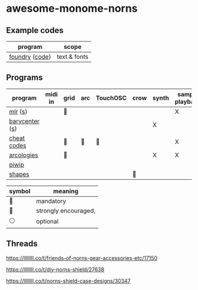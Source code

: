 # awesome-monome-norns


## Example codes

| program                                                                                | scope        |
| ---                                                                                    | ---          |
| [foundry](https://llllllll.co/t/foundry) ([code](https://github.com/csboling/foundry)) | text & fonts |


## Programs

| program                                                                                        | midi in | grid                   | arc                    | TouchOSC               | crow         | synth | sample playback | effect | demo                                                             | doc                                                                          |
| ---                                                                                            | ---     | ---                    | ---                    | ---                    | ---          | ---   | ---             | ---    | ---                                                              | ---                                                                          |
| [mlr](https://llllllll.co/t/mlr-norns) ([s](https://github.com/tehn/mlr))                      |         | :red_circle:           |                        |                        |              |       | X               |        | [1](https://vimeo.com/266741634)                                 |                                                                              |
| [barycenter](https://llllllll.co/t/barycenter) ([s](https://github.com/echophon/barycenter))   |         |                        |                        |                        |              | X     |                 |        |                                                                  |                                                                              |
| [cheat codes](https://llllllll.co/t/cheat-codes-v1-3-1-may-4-2020/31655)                       |         | :large_orange_diamond: | :large_orange_diamond: | :large_orange_diamond: |              |       | X               |        | [gallery](https://tyleretters.github.io/arcologies-docs/gallery) | [pdf](https://llllllll.co/uploads/short-url/mkkpeOUJCreIwVIP0Jdf8rpfYDJ.pdf) |
| [arcologies](https://llllllll.co/t/arcologies-v1-1-15-music-hackspace-workshop-oct-10th/35752) |         | :red_circle:           |                        |                        |              | X     | X               |        | [gallery](https://tyleretters.github.io/arcologies-docs/gallery) | [online](https://tyleretters.github.io/arcologies-docs)                      |
| [piwip](https://llllllll.co/t/piwip)                                                           |         |                        |                        |                        |              |       |                 | X      | [1](https://www.instagram.com/p/CFla2iJh9zC/)                    |                                                                              |
| [shapes](https://llllllll.co/t/shapes/36759)                                                   |         |                        |                        |                        | :red_circle: |       |                 |        |                                                                  |                                                                              |


| symbol                 | meaning              |
| ---                    | ---                  |
| :red_circle:           | mandatory            |
| :large_orange_diamond: | strongly encouraged, |
| :white_circle:         | optional             |


## Threads

https://llllllll.co/t/friends-of-norns-gear-accessories-etc/17150

https://llllllll.co/t/diy-norns-shield/27638

https://llllllll.co/t/norns-shield-case-designs/30347
